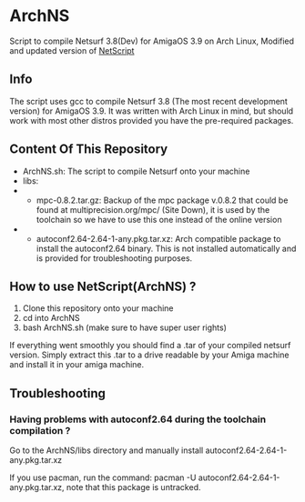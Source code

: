 # ArchNS
Script to compile Netsurf 3.8(Dev) for AmigaOS 3.9 on Arch Linux,
Modified and updated version of [NetScript](http://www.github.com/DNADNL/NetScript "NetScript")

## Info

The script uses gcc to compile Netsurf 3.8 (The most recent development version) for AmigaOS 3.9. It was written with Arch Linux in mind, but should work with most other distros provided you have the pre-required packages.

## Content Of This Repository
* ArchNS.sh: The script to compile Netsurf onto your machine
* libs:
* * mpc-0.8.2.tar.gz: Backup of the mpc package v.0.8.2 that could be found at multiprecision.org/mpc/ (Site Down), it is used by the toolchain so we have to use this one instead of the online version
* * autoconf2.64-2.64-1-any.pkg.tar.xz: Arch compatible package to install the autoconf2.64 binary. This is not installed automatically and is provided for troubleshooting purposes.

## How to use NetScript(ArchNS) ?
1. Clone this repository onto your machine
2. cd into ArchNS
3. bash ArchNS.sh (make sure to have super user rights)

If everything went smoothly you should find a .tar of your compiled netsurf version. Simply extract this .tar to a drive readable by your Amiga machine and install it in your amiga machine.

## Troubleshooting
### Having problems with autoconf2.64 during the toolchain compilation ?
Go to the ArchNS/libs directory and manually install autoconf2.64-2.64-1-any.pkg.tar.xz

If you use pacman, run the command: pacman -U autoconf2.64-2.64-1-any.pkg.tar.xz, note that this package is untracked.
